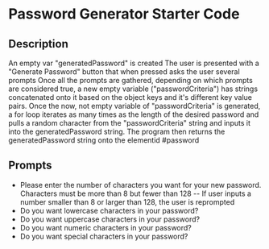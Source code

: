 # Password Generator Starter Code
## Description
An empty var "generatedPassword" is created
The user is presented with a "Generate Password" button that when pressed asks the user several prompts
Once all the prompts are gathered, depending on which prompts are considered true, a new empty variable ("passwordCriteria") has strings concatenated onto it based on the object keys and it's different key value pairs. 
Once the now, not empty variable of "passwordCriteria" is generated, a for loop iterates as many times as the length of the desired password and pulls a random character from the "passwordCriteria" string and inputs it into the generatedPassword string. 
The program then returns the generatedPassword string onto the elementid #password

## Prompts
- Please enter the number of characters you want for your new password. Characters must be more than 8 but fewer than 128
-- If user inputs a number smaller than 8 or larger than 128, the user is reprompted
- Do you want lowercase characters in your password? 
- Do you want uppercase characters in your password? 
- Do you want numeric characters in your password? 
- Do you want special characters in your password? 

